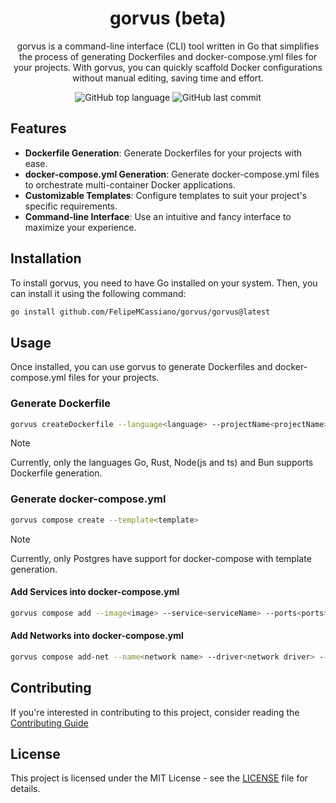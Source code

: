 <div align='center'>
  <h1>gorvus (beta)</h1>
  <p>gorvus is a command-line interface (CLI) tool written in Go that simplifies the process of generating Dockerfiles and docker-compose.yml files for your projects. With gorvus, you can quickly scaffold Docker configurations without manual editing, saving time and effort.</p>
  <img src='https://img.shields.io/github/languages/top/FelipeMCassiano/gorvus' alt='GitHub top language' />
  <img src='https://img.shields.io/github/last-commit/FelipeMCassiano/gorvus' alt='GitHub last commit' />
</div>

## Features

- **Dockerfile Generation**: Generate Dockerfiles for your projects with ease.
- **docker-compose.yml Generation**: Generate docker-compose.yml files to orchestrate multi-container Docker applications.
- **Customizable Templates**: Configure templates to suit your project's specific requirements.
- **Command-line Interface**: Use an intuitive and fancy interface to maximize your experience.

## Installation

To install gorvus, you need to have Go installed on your system. Then, you can install it using the following command:

```bash
go install github.com/FelipeMCassiano/gorvus/gorvus@latest
```

## Usage

Once installed, you can use gorvus to generate Dockerfiles and docker-compose.yml files for your projects.

### Generate Dockerfile

```bash
gorvus createDockerfile --language<language> --projectName<projectName>
```

> [!NOTE]
> Currently, only the languages Go, Rust, Node(js and ts) and Bun supports Dockerfile generation.

### Generate docker-compose.yml

```bash
gorvus compose create --template<template>
```

> [!NOTE]
> Currently, only Postgres have support for docker-compose with template generation.

#### Add Services into docker-compose.yml

```bash
gorvus compose add --image<image> --service<serviceName> --ports<ports> --env<environment> --networks<networkName> --hostname<hostname>
```
#### Add Networks into docker-compose.yml
```bash
gorvus compose add-net --name<network name> --driver<network driver> --name-docker<reference this network when you're connecting containers>
```

## Contributing

If you're interested in contributing to this project, consider reading the [Contributing Guide](CONTRIBUTING.md)

## License

This project is licensed under the MIT License - see the [LICENSE](LICENSE) file for details.
